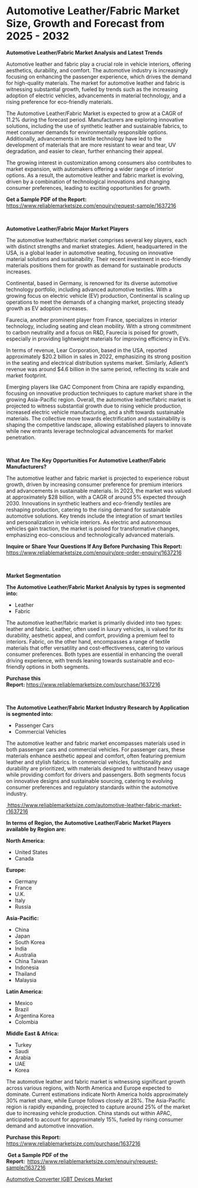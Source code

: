 <p><h1>Automotive Leather/Fabric Market Size, Growth and Forecast from 2025 - 2032</h1></p><p><strong>Automotive Leather/Fabric Market Analysis and Latest Trends</strong></p>
<p><p>Automotive leather and fabric play a crucial role in vehicle interiors, offering aesthetics, durability, and comfort. The automotive industry is increasingly focusing on enhancing the passenger experience, which drives the demand for high-quality materials. The market for automotive leather and fabric is witnessing substantial growth, fueled by trends such as the increasing adoption of electric vehicles, advancements in material technology, and a rising preference for eco-friendly materials.</p><p>The Automotive Leather/Fabric Market is expected to grow at a CAGR of 11.2% during the forecast period. Manufacturers are exploring innovative solutions, including the use of synthetic leather and sustainable fabrics, to meet consumer demands for environmentally responsible options. Additionally, advancements in textile technology have led to the development of materials that are more resistant to wear and tear, UV degradation, and easier to clean, further enhancing their appeal.</p><p>The growing interest in customization among consumers also contributes to market expansion, with automakers offering a wider range of interior options. As a result, the automotive leather and fabric market is evolving, driven by a combination of technological innovations and changing consumer preferences, leading to exciting opportunities for growth.</p></p>
<p><strong>Get a Sample PDF of the Report:&nbsp;</strong> <a href="https://www.reliablemarketsize.com/enquiry/request-sample/1637216?utm_campaign=3248&utm_medium=2&utm_source=Github&utm_content=ia&utm_term=23032025&utm_id=automotive-leatherfabric">https://www.reliablemarketsize.com/enquiry/request-sample/1637216</a></p>
<p>&nbsp;</p>
<p><strong>Automotive Leather/Fabric Major Market Players</strong></p>
<p><p>The automotive leather/fabric market comprises several key players, each with distinct strengths and market strategies. Adient, headquartered in the USA, is a global leader in automotive seating, focusing on innovative material solutions and sustainability. Their recent investment in eco-friendly materials positions them for growth as demand for sustainable products increases.</p><p>Continental, based in Germany, is renowned for its diverse automotive technology portfolio, including advanced automotive textiles. With a growing focus on electric vehicle (EV) production, Continental is scaling up operations to meet the demands of a changing market, projecting steady growth as EV adoption increases.</p><p>Faurecia, another prominent player from France, specializes in interior technology, including seating and clean mobility. With a strong commitment to carbon neutrality and a focus on R&D, Faurecia is poised for growth, especially in providing lightweight materials for improving efficiency in EVs.</p><p>In terms of revenue, Lear Corporation, based in the USA, reported approximately $20.2 billion in sales in 2022, emphasizing its strong position in the seating and electrical distribution systems market. Similarly, Adient’s revenue was around $4.6 billion in the same period, reflecting its scale and market footprint.</p><p>Emerging players like GAC Component from China are rapidly expanding, focusing on innovative production techniques to capture market share in the growing Asia-Pacific region. Overall, the automotive leather/fabric market is projected to witness substantial growth due to rising vehicle production, increased electric vehicle manufacturing, and a shift towards sustainable materials. The collective move towards electrification and sustainability is shaping the competitive landscape, allowing established players to innovate while new entrants leverage technological advancements for market penetration.</p></p>
<p>&nbsp;</p>
<p><strong>What Are The Key Opportunities For Automotive Leather/Fabric Manufacturers?</strong></p>
<p><p>The automotive leather and fabric market is projected to experience robust growth, driven by increasing consumer preference for premium interiors and advancements in sustainable materials. In 2023, the market was valued at approximately $28 billion, with a CAGR of around 5% expected through 2030. Innovations in synthetic leathers and eco-friendly textiles are reshaping production, catering to the rising demand for sustainable automotive solutions. Key trends include the integration of smart textiles and personalization in vehicle interiors. As electric and autonomous vehicles gain traction, the market is poised for transformative changes, emphasizing eco-conscious and technologically advanced materials.</p></p>
<p><strong>Inquire or Share Your Questions If Any Before Purchasing This Report:</strong> <a href="https://www.reliablemarketsize.com/enquiry/pre-order-enquiry/1637216?utm_campaign=3248&utm_medium=2&utm_source=Github&utm_content=ia&utm_term=23032025&utm_id=automotive-leatherfabric">https://www.reliablemarketsize.com/enquiry/pre-order-enquiry/1637216</a></p>
<p>&nbsp;</p>
<p><strong>Market Segmentation</strong></p>
<p><strong>The Automotive Leather/Fabric Market Analysis by types is segmented into:</strong></p>
<p><ul><li>Leather</li><li>Fabric</li></ul></p>
<p><p>The automotive leather/fabric market is primarily divided into two types: leather and fabric. Leather, often used in luxury vehicles, is valued for its durability, aesthetic appeal, and comfort, providing a premium feel to interiors. Fabric, on the other hand, encompasses a range of textile materials that offer versatility and cost-effectiveness, catering to various consumer preferences. Both types are essential in enhancing the overall driving experience, with trends leaning towards sustainable and eco-friendly options in both segments.</p></p>
<p><strong>Purchase this Report:&nbsp;</strong><a href="https://www.reliablemarketsize.com/purchase/1637216?utm_campaign=3248&utm_medium=2&utm_source=Github&utm_content=ia&utm_term=23032025&utm_id=automotive-leatherfabric">https://www.reliablemarketsize.com/purchase/1637216</a></p>
<p>&nbsp;</p>
<p><strong>The Automotive Leather/Fabric Market Industry Research by Application is segmented into:</strong></p>
<p><ul><li>Passenger Cars</li><li>Commercial Vehicles</li></ul></p>
<p><p>The automotive leather and fabric market encompasses materials used in both passenger cars and commercial vehicles. For passenger cars, these materials enhance aesthetic appeal and comfort, often featuring premium leather and stylish fabrics. In commercial vehicles, functionality and durability are prioritized, with materials designed to withstand heavy usage while providing comfort for drivers and passengers. Both segments focus on innovative designs and sustainable sourcing, catering to evolving consumer preferences and regulatory standards within the automotive industry.</p></p>
<p><a href="https://www.reliablemarketsize.com/automotive-leather-fabric-market-r1637216?utm_campaign=3248&utm_medium=2&utm_source=Github&utm_content=ia&utm_term=23032025&utm_id=automotive-leatherfabric">&nbsp;https://www.reliablemarketsize.com/automotive-leather-fabric-market-r1637216</a></p>
<p><strong>In terms of Region, the Automotive Leather/Fabric Market Players available by Region are:</strong></p>
<p>
    <p> <strong> North America: </strong>
        <ul>
            <li>United States</li>
            <li>Canada</li>
        </ul>
        </p> 
    <p> <strong> Europe: </strong>
        <ul>
            <li>Germany</li>
            <li>France</li>
            <li>U.K.</li>
            <li>Italy</li>
            <li>Russia</li>
        </ul>
        </p> 
    <p> <strong> Asia-Pacific: </strong>
        <ul>
            <li>China</li>
            <li>Japan</li>
            <li>South Korea</li>
            <li>India</li>
            <li>Australia</li>
            <li>China Taiwan</li>
            <li>Indonesia</li>
            <li>Thailand</li>
            <li>Malaysia</li>
        </ul>
        </p> 
    <p> <strong> Latin America: </strong>
        <ul>
            <li>Mexico</li>
            <li>Brazil</li>
            <li>Argentina Korea</li>
            <li>Colombia</li>
        </ul>
        </p> 
    <p> <strong> Middle East & Africa: </strong>
        <ul>
            <li>Turkey</li>
            <li>Saudi</li>
            <li>Arabia</li>
            <li>UAE</li>
            <li>Korea</li>
        </ul>
    </p>
    </p>
<p><p>The automotive leather and fabric market is witnessing significant growth across various regions, with North America and Europe expected to dominate. Current estimations indicate North America holds approximately 30% market share, while Europe follows closely at 28%. The Asia-Pacific region is rapidly expanding, projected to capture around 25% of the market due to increasing vehicle production. China stands out within APAC, anticipated to account for approximately 15%, fueled by rising consumer demand and automotive innovation.</p></p>
<p><strong>Purchase this Report: </strong><a href="https://www.reliablemarketsize.com/purchase/1637216?utm_campaign=3248&utm_medium=2&utm_source=Github&utm_content=ia&utm_term=23032025&utm_id=automotive-leatherfabric">https://www.reliablemarketsize.com/purchase/1637216</a></p>
<p>&nbsp;<strong>Get a Sample PDF of the Report:&nbsp;&nbsp;</strong><a href="https://www.reliablemarketsize.com/enquiry/request-sample/1637216?utm_campaign=3248&utm_medium=2&utm_source=Github&utm_content=ia&utm_term=23032025&utm_id=automotive-leatherfabric">https://www.reliablemarketsize.com/enquiry/request-sample/1637216</a></p>
<p><strong></strong></p>
<p><p><a href="https://github.com/usraceby/Market-Research-Report-List-1/blob/main/automotive-converter-igbt-devices-market.md?utm_campaign=3248&utm_medium=2&utm_source=Github&utm_content=ia&utm_term=23032025&utm_id=automotive-leatherfabric">Automotive Converter IGBT Devices Market</a></p></p>